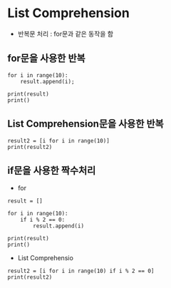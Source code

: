 # List Comprehension

- 반복문 처리 : for문과 같은 동작을 함

## for문을 사용한 반복

```
for i in range(10):
	result.append(i);

print(result)
print()
```

## List Comprehension문을 사용한 반복

```
result2 = [i for i in range(10)]
print(result2)
```

## if문을 사용한 짝수처리

- for
```
result = []

for i in range(10):
    if i % 2 == 0:
        result.append(i)

print(result)
print()
```
- List Comprehensio

```
result2 = [i for i in range(10) if i % 2 == 0]
print(result2)
```
